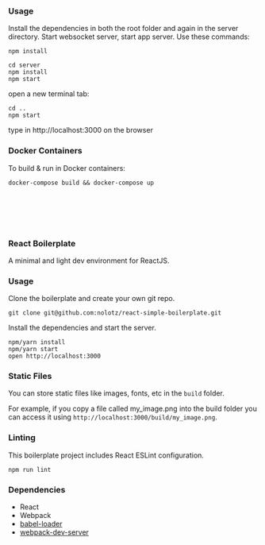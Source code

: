 ### Usage
 Install the dependencies in both the root folder and again in the server directory.
Start websocket server, start app server. Use these commands:

```
npm install

cd server
npm install
npm start
```

open a new terminal tab:

```
cd ..
npm start
```

type in http://localhost:3000 on the browser


### Docker Containers

To build & run in Docker containers:

```
docker-compose build && docker-compose up
```

<br>
<br>
<br>
<br>

### React Boilerplate

A minimal and light dev environment for ReactJS.

### Usage

Clone the boilerplate and create your own git repo.

```
git clone git@github.com:nolotz/react-simple-boilerplate.git
```

Install the dependencies and start the server.

```
npm/yarn install
npm/yarn start
open http://localhost:3000
```

### Static Files

You can store static files like images, fonts, etc in the `build` folder.

For example, if you copy a file called my_image.png into the build folder you can access it using `http://localhost:3000/build/my_image.png`.

### Linting

This boilerplate project includes React ESLint configuration.

```
npm run lint
```

### Dependencies

* React
* Webpack
* [babel-loader](https://github.com/babel/babel-loader)
* [webpack-dev-server](https://github.com/webpack/webpack-dev-server)
